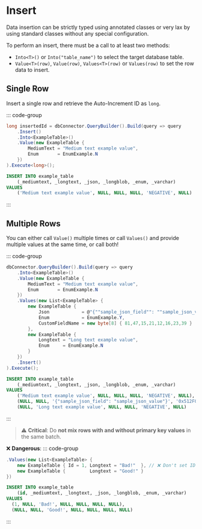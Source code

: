 ﻿---
outline: deep
---

# Insert
Data insertion can be strictly typed using annotated classes or very lax by using standard classes without any special configuration. 

To perform an insert, there must be a call to at least two methods:

* `Into<T>()` or `Into("table_name")` to select the target database table.
* `Value<T>(row)`, `Value(row)`, `Values<T>(row)` or `Values(row)` to set the row data to insert.

## Single Row

Insert a single row and retrieve the Auto-Increment ID as `long`.

::: code-group
```csharp [C#]
long insertedId = dbConnector.QueryBuilder().Build(query => query
    .Insert()
    .Into<ExampleTable>()
    .Value(new ExampleTable {
        MediumText = "Medium text example value",
        Enum       = EnumExample.N
    })
).Execute<long>();
```

```sql
INSERT INTO example_table 
    (_mediumtext, _longtext, _json, _longblob, _enum, _varchar)
VALUES
    ('Medium text example value', NULL, NULL, NULL, 'NEGATIVE', NULL)
```
:::

## Multiple Rows

You can either call `Value()` multiple times or call `Values()` and provide multiple values at the same time, or call both!

::: code-group
```csharp [C#]
dbConnector.QueryBuilder().Build(query => query
    .Into<ExampleTable>()
    .Value(new ExampleTable {
        MediumText = "Medium text example value",
        Enum       = EnumExample.N
    })
    .Values(new List<ExampleTable> {
        new ExampleTable {
            Json            = @"{""sample_json_field"": ""sample_json_value""}",
            Enum            = EnumExample.Y,
            CustomFieldName = new byte[8] { 81,47,15,21,12,16,23,39 }
        },
        new ExampleTable {
            Longtext = "Long text example value",
            Enum     = EnumExample.N
        }
    })
    .Insert()
).Execute();
```

```sql [SQL]
INSERT INTO example_table 
    (_mediumtext, _longtext, _json, _longblob, _enum, _varchar)
VALUES
    ('Medium text example value', NULL, NULL, NULL, 'NEGATIVE', NULL),
    (NULL, NULL, '{"sample_json_field": "sample_json_value"}', '0x512F0F150C101727', 'Y', NULL),
    (NULL, 'Long text example value', NULL, NULL, 'NEGATIVE', NULL)
```
:::

> ⚠️ **Critical**: Do **not mix rows with and without primary key values** in the same batch.

❌ **Dangerous**:
::: code-group
```csharp [C#]
.Values(new List<ExampleTable> {
    new ExampleTable { Id = 1, Longtext = "Bad!"  }, // ❌ Don't set ID manually!
    new ExampleTable {         Longtext = "Good!" }
})
```

```sql [SQL]
INSERT INTO example_table 
    (id, _mediumtext, _longtext, _json, _longblob, _enum, _varchar)
VALUES
  (1, NULL, 'Bad!', NULL, NULL, NULL, NULL),
  (NULL, NULL, 'Good!', NULL, NULL, NULL, NULL)
```
:::
